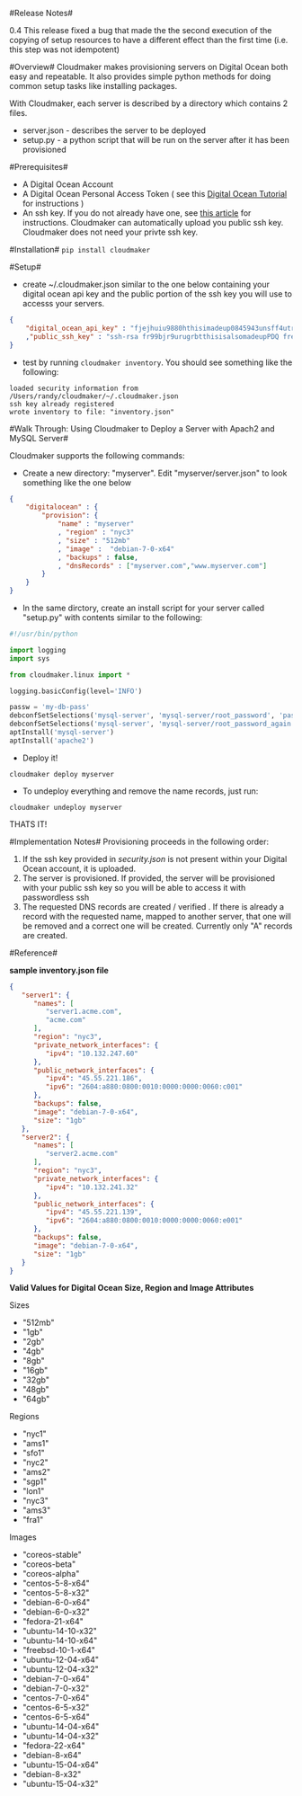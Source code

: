 #Release Notes#

0.4 This release fixed a bug that made the the second execution of the
copying of setup resources to have a different effect than the first time
(i.e. this step was not idempotent)

#Overview#
Cloudmaker makes provisioning servers on Digital Ocean both easy and repeatable.
It also provides simple python methods for doing common setup tasks like
installing packages.

With Cloudmaker, each server is described by a directory which contains 2 files.
* server.json - describes the server to be deployed
* setup.py - a python script that will be run on the server after it has been provisioned

#Prerequisites#
* A Digital Ocean Account
* A Digital Ocean Personal Access Token ( see this
[Digital Ocean Tutorial](https://www.digitalocean.com/community/tutorials/how-to-use-the-digitalocean-api-v2)
for instructions )
* An ssh key.  If you do not already have one, see [this article](https://www.digitalocean.com/community/tutorials/how-to-set-up-ssh-keys--2)
for instructions.  Cloudmaker can automatically upload you public ssh key. Cloudmaker
does not need your privte ssh key.

#Installation#
`pip install cloudmaker`

#Setup#
* create ~/.cloudmaker.json similar to the one below containing your digital
ocean api key and the public portion of the ssh key you will use to accesss
your servers.

```json
{
    "digital_ocean_api_key" : "fjejhuiu9880hthisimadeup0845943unsff4utrjd"
    ,"public_ssh_key" : "ssh-rsa fr99bjr9urugrbtthisisalsomadeupPDQ fredy@acme.com"
}
```

* test by running `cloudmaker inventory`.  You should see something like the
following:

```
loaded security information from /Users/randy/cloudmaker/~/.cloudmaker.json
ssh key already registered
wrote inventory to file: "inventory.json"
```

#Walk Through: Using Cloudmaker to Deploy a Server with Apach2 and MySQL Server#

Cloudmaker supports the following commands:

* Create a new directory: "myserver".  Edit "myserver/server.json" to look
something like the one below

```json
{
    "digitalocean" : {
        "provision": {
            "name" : "myserver"
            , "region" : "nyc3"
            , "size" : "512mb"
            , "image" :  "debian-7-0-x64"
            , "backups" : false,
            , "dnsRecords" : ["myserver.com","www.myserver.com"]
        }
    }
}
```

* In the same dirctory, create an install script for your server called
"setup.py" with contents similar to the following:

```python
#!/usr/bin/python

import logging
import sys

from cloudmaker.linux import *

logging.basicConfig(level='INFO')

passw = 'my-db-pass'
debconfSetSelections('mysql-server', 'mysql-server/root_password', 'password', passw)
debconfSetSelections('mysql-server', 'mysql-server/root_password_again', 'password', passw)
aptInstall('mysql-server')
aptInstall('apache2')
```

* Deploy it!  

```
cloudmaker deploy myserver
```

* To undeploy everything and remove the name records, just run:

```
cloudmaker undeploy myserver
```

THATS IT!

#Implementation Notes#
Provisioning proceeds in the following order:
1. If the ssh key provided in _security.json_ is not present within your
Digital Ocean account, it is uploaded.
2. The server is provisioned. If provided, the server will be provisioned
with your public ssh key so you will be able to access it with
passwordless ssh
3. The requested DNS records are created / verified . If there is already a
record with the requested name, mapped to another server, that one will be
removed and a correct one will be created. Currently only "A" records are
created.


#Reference#


__sample inventory.json file__


```json
{
   "server1": {
      "names": [
         "server1.acme.com", 
         "acme.com"
      ], 
      "region": "nyc3", 
      "private_network_interfaces": {
         "ipv4": "10.132.247.60"
      }, 
      "public_network_interfaces": {
         "ipv4": "45.55.221.186", 
         "ipv6": "2604:a880:0800:0010:0000:0000:0060:c001"
      }, 
      "backups": false, 
      "image": "debian-7-0-x64", 
      "size": "1gb"
   }, 
   "server2": {
      "names": [
         "server2.acme.com"
      ], 
      "region": "nyc3", 
      "private_network_interfaces": {
         "ipv4": "10.132.241.32"
      }, 
      "public_network_interfaces": {
         "ipv4": "45.55.221.139", 
         "ipv6": "2604:a880:0800:0010:0000:0000:0060:e001"
      }, 
      "backups": false, 
      "image": "debian-7-0-x64", 
      "size": "1gb"
   }
}
```

__Valid Values for Digital Ocean Size, Region and Image Attributes__

Sizes
* "512mb"
* "1gb"
* "2gb"
* "4gb"
* "8gb"
* "16gb"
* "32gb"
* "48gb"
* "64gb"

Regions
* "nyc1"
* "ams1"
* "sfo1"
* "nyc2"
* "ams2"
* "sgp1"
* "lon1"
* "nyc3"
* "ams3"
* "fra1"

Images
* "coreos-stable"
* "coreos-beta"
* "coreos-alpha"
* "centos-5-8-x64"
* "centos-5-8-x32"
* "debian-6-0-x64"
* "debian-6-0-x32"
* "fedora-21-x64"
* "ubuntu-14-10-x32"
* "ubuntu-14-10-x64"
* "freebsd-10-1-x64"
* "ubuntu-12-04-x64"
* "ubuntu-12-04-x32"
* "debian-7-0-x64"
* "debian-7-0-x32"
* "centos-7-0-x64"
* "centos-6-5-x32"
* "centos-6-5-x64"
* "ubuntu-14-04-x64"
* "ubuntu-14-04-x32"
* "fedora-22-x64"
* "debian-8-x64"
* "ubuntu-15-04-x64"
* "debian-8-x32"
* "ubuntu-15-04-x32"
